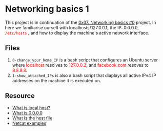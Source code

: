 # Networking basics 1
This project is in continuation of the <a href="https://github.com/KatlegoMachethe/alx-system_engineering-devops/tree/master/0x07-networking_basics" target="_blank">0x07. Networking basics #0</a> project. In here we familiarise ourself with localhosts/127.0.0.1, the IP: 0.0.0.0, <span style="color:red"> `/etc/hosts` </span>, and how to display the machine's active network interface.

## Files
1. `0-change_your_home_IP` is a bash script that configures an Ubuntu server where <span style="color:red">localhost</span> resolves to <span style="color:red">127.0.0.2</span>, and <span style="color:red">facebook.com</span> resoves to <span style="color:red">8.8.8.8</span>.
2. `1-show_attached_IPs` is also a bash script that diaplays all active IPv4 IP addresses on the machine it is executed on.

## Resource
- <a href="https://en.wikipedia.org/wiki/Localhost" target="_blank">What is local host?</a>
- <a href="https://en.wikipedia.org/wiki/0.0.0.0" target="_blank">What is 0.0.0.0</a>
- <a href="https://www.makeuseof.com/tag/modify-manage-hosts-file-linux/" target="_blank">What is the host file</a>
- <a href="https://www.thegeekstuff.com/2012/04/nc-command-examples/" target="_blank">Netcat examples</a>

